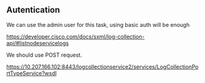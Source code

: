 ## Autentication

We can use the admin user for this task, using basic auth will be enough

https://developer.cisco.com/docs/sxml/log-collection-api/#listnodeservicelogs

We should use POST request.

https://10.207.166.102:8443/logcollectionservice2/services/LogCollectionPortTypeService?wsdl